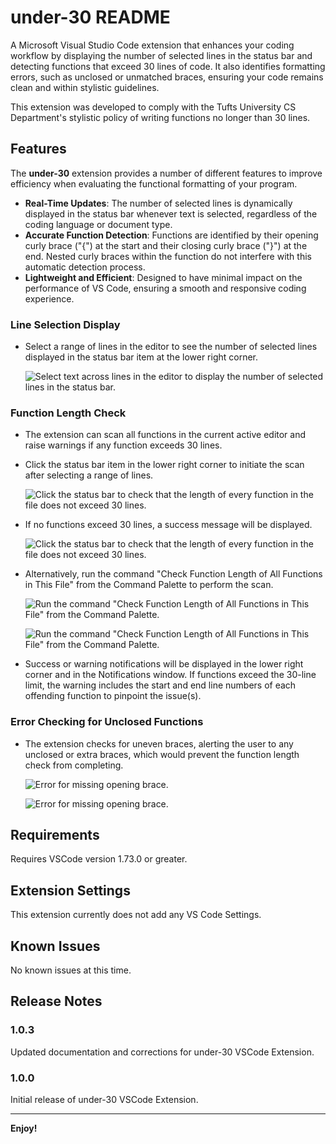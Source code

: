 # under-30 README

A Microsoft Visual Studio Code extension that enhances your coding workflow by 
displaying the number of selected lines in the status bar and detecting 
functions that exceed 30 lines of code. It also identifies formatting errors, 
such as unclosed or unmatched braces, ensuring your code remains clean and 
within stylistic guidelines.

This extension was developed to comply with the Tufts University CS Department's
stylistic policy of writing functions no longer than 30 lines.

## Features

The **under-30** extension provides a number of different features to improve 
efficiency when evaluating the functional formatting of your program.

- **Real-Time Updates**: The number of selected lines is dynamically displayed in 
the status bar whenever text is selected, regardless of the coding language or 
document type.
- **Accurate Function Detection**: Functions are identified by their opening curly 
brace ("{") at the start and their closing curly brace ("}") at the end. Nested
curly braces within the function do not interfere with this automatic detection
process.
- **Lightweight and Efficient**: Designed to have minimal impact on the performance
of VS Code, ensuring a smooth and responsive coding experience.

### Line Selection Display
- Select a range of lines in the editor to see the number of selected lines 
displayed in the status bar item at the lower right corner.
  
  ![Select text across lines in the editor to display the number of selected lines in the status bar.](https://raw.githubusercontent.com/danglorioso/under-30/main/images/line-selection.gif)

### Function Length Check
- The extension can scan all functions in the current active editor and raise 
warnings if any function exceeds 30 lines.
- Click the status bar item in the lower right corner to initiate the scan 
after selecting a range of lines.

  ![Click the status bar to check that the length of every function in the file does not exceed 30 lines.](https://raw.githubusercontent.com/danglorioso/under-30/main/images/exceeds-30.png)

- If no functions exceed 30 lines, a success message will be displayed.

  ![Click the status bar to check that the length of every function in the file does not exceed 30 lines.](https://raw.githubusercontent.com/danglorioso/under-30/main/images/status-bar-click.gif)

- Alternatively, run the command "Check Function Length of All Functions in 
This File" from the Command Palette to perform the scan.

  ![Run the command "Check Function Length of All Functions in This File" from the Command Palette.](https://raw.githubusercontent.com/danglorioso/under-30/main/images/command-palette.png)

  ![Run the command "Check Function Length of All Functions in This File" from the Command Palette.](https://raw.githubusercontent.com/danglorioso/under-30/main/images/command.gif)

- Success or warning notifications will be displayed in the lower right corner 
and in the Notifications window. If functions exceed the 30-line limit, the 
warning includes the start and end line numbers of each offending function to
pinpoint the issue(s).

### Error Checking for Unclosed Functions
- The extension checks for uneven braces, alerting the user to any unclosed or 
extra braces, which would prevent the function length check from completing.

  ![Error for missing opening brace.](https://raw.githubusercontent.com/danglorioso/under-30/main/images/missing-closing-brace.png)
  
  ![Error for missing opening brace.](https://raw.githubusercontent.com/danglorioso/under-30/main/images/missing-opening-brace.png)


## Requirements

Requires VSCode version 1.73.0 or greater.

## Extension Settings

This extension currently does not add any VS Code Settings. 

## Known Issues

No known issues at this time.

## Release Notes

### 1.0.3

Updated documentation and corrections for under-30 VSCode Extension.

### 1.0.0

Initial release of under-30 VSCode Extension.

---

**Enjoy!**
